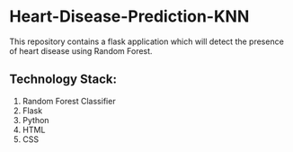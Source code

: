 # Heart-Disease-Prediction-KNN
This repository contains a flask application which will detect the presence of heart disease using Random Forest.

<h2>Technology Stack:</h2>
<ol>
  <li>Random Forest Classifier</li>
  <li>Flask</li>
  <li>Python</li>
  <li>HTML</li>
  <li>CSS</li>
</ol>
